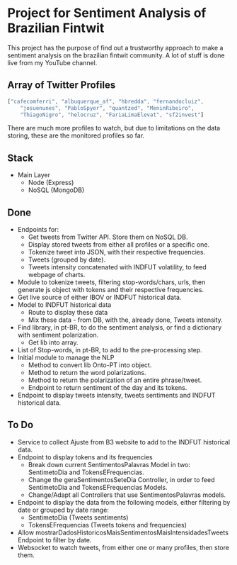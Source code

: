 # Project for **Sentiment Analysis** of Brazilian Fintwit

This project has the purpose of find out a trustworthy approach to make a sentiment analysis on the brazilian fintwit community. A lot of stuff is done live from my YouTube channel.

## Array of Twitter Profiles

```javascript
["cafecomferri", "albuquerque_af", "hbredda", "fernandocluiz",
    "josuenunes", "PabloSpyer", "quantzed", "MeninRibeiro",
    "ThiagoNigro", "helocruz", "FariaLimaElevat", "sf2invest"]
``` 

There are much more profiles to watch, but due to limitations on the data storing, these are the monitored profiles so far.

## Stack

- Main Layer
    - Node (Express)
    - NoSQL (MongoDB)

## Done

- Endpoints for:
    - Get tweets from Twitter API. Store them on NoSQL DB.
    - Display stored tweets from either all profiles or a specific one.
    - Tokenize tweet into JSON, with their respective frequencies.
    - Tweets (grouped by date).
    - Tweets intensity concatenated with INDFUT volatility, to feed webpage of charts.
- Module to tokenize tweets, filtering stop-words/chars, urls, then generate js object with tokens and their respective frequencies.
- Get live source of either IBOV or INDFUT historical data.
- Model to INDFUT historical data
    - Route to display these data
    - Mix these data - from DB, with the, already done, Tweets intensity.  
- Find library, in pt-BR, to do the sentiment analysis, or find a dictionary with sentiment polarization.
    - Get lib into array.
- List of Stop-words, in pt-BR, to add to the pre-processing step.
- Initial module to manage the NLP
    - Method to convert lib Onto-PT into object.
    - Method to return the word polarizations.  
    - Method to return the polarization of an entire phrase/tweet.
    - Endpoint to return sentiment of the day and its tokens.
- Endpoint to display tweets intensity, tweets sentiments and INDFUT historical data.

## To Do

- Service to collect Ajuste from B3 website to add to the INDFUT historical data.
- Endpoint to display tokens and its frequencies
    - Break down current SentimentosPalavras Model in two: SentimetoDia and TokensEFrequencias.
    - Change the geraSentimentosSeteDia Controller, in order to feed SentimetoDia and TokensEFrequencias Models.
    - Change/Adapt all Controllers that use SentimentosPalavras models.
- Endpoint to display the data from the following models, either filtering by date or grouped by date range:
    - SentimetoDia (Tweets sentiments)
    - TokensEFrequencias (Tweets tokens and frequencies)
- Allow mostrarDadosHistoricosMaisSentimentosMaisIntensidadesTweets Endpoint to filter by date.
- Websocket to watch tweets, from either one or many profiles, then store them.
